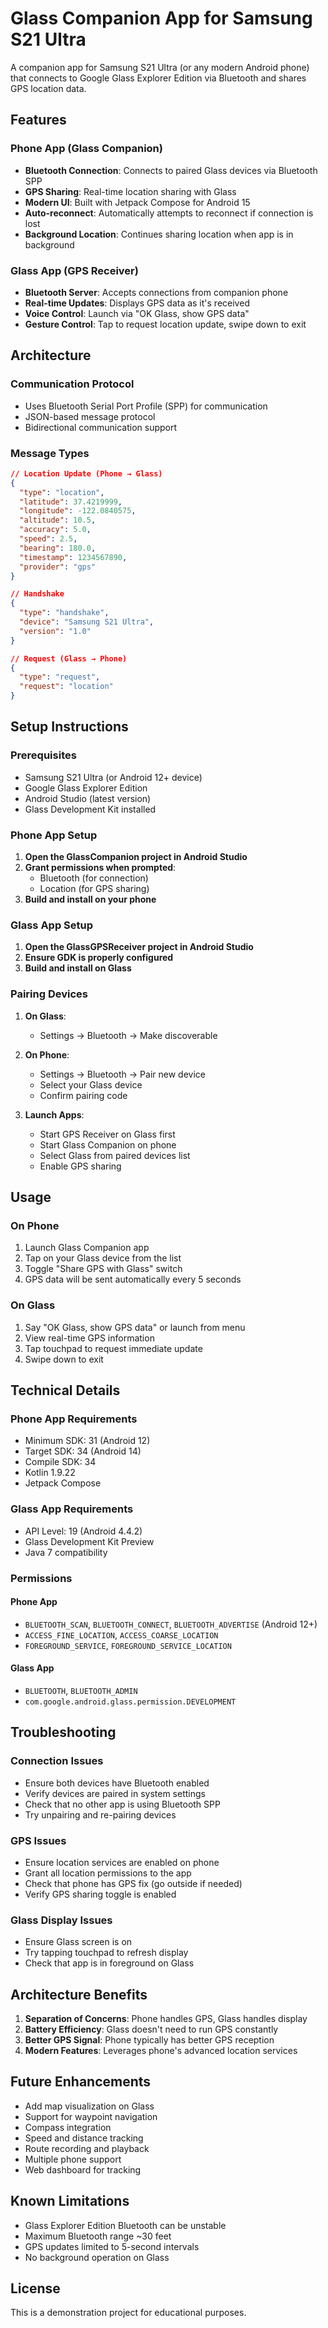 # Glass Companion App for Samsung S21 Ultra

A companion app for Samsung S21 Ultra (or any modern Android phone) that connects to Google Glass Explorer Edition via Bluetooth and shares GPS location data.

## Features

### Phone App (Glass Companion)
- **Bluetooth Connection**: Connects to paired Glass devices via Bluetooth SPP
- **GPS Sharing**: Real-time location sharing with Glass
- **Modern UI**: Built with Jetpack Compose for Android 15
- **Auto-reconnect**: Automatically attempts to reconnect if connection is lost
- **Background Location**: Continues sharing location when app is in background

### Glass App (GPS Receiver)
- **Bluetooth Server**: Accepts connections from companion phone
- **Real-time Updates**: Displays GPS data as it's received
- **Voice Control**: Launch via "OK Glass, show GPS data"
- **Gesture Control**: Tap to request location update, swipe down to exit

## Architecture

### Communication Protocol
- Uses Bluetooth Serial Port Profile (SPP) for communication
- JSON-based message protocol
- Bidirectional communication support

### Message Types
```json
// Location Update (Phone → Glass)
{
  "type": "location",
  "latitude": 37.4219999,
  "longitude": -122.0840575,
  "altitude": 10.5,
  "accuracy": 5.0,
  "speed": 2.5,
  "bearing": 180.0,
  "timestamp": 1234567890,
  "provider": "gps"
}

// Handshake
{
  "type": "handshake",
  "device": "Samsung S21 Ultra",
  "version": "1.0"
}

// Request (Glass → Phone)
{
  "type": "request",
  "request": "location"
}
```

## Setup Instructions

### Prerequisites
- Samsung S21 Ultra (or Android 12+ device)
- Google Glass Explorer Edition
- Android Studio (latest version)
- Glass Development Kit installed

### Phone App Setup

1. **Open the GlassCompanion project in Android Studio**
2. **Grant permissions when prompted**:
   - Bluetooth (for connection)
   - Location (for GPS sharing)
3. **Build and install on your phone**

### Glass App Setup

1. **Open the GlassGPSReceiver project in Android Studio**
2. **Ensure GDK is properly configured**
3. **Build and install on Glass**

### Pairing Devices

1. **On Glass**:
   - Settings → Bluetooth → Make discoverable

2. **On Phone**:
   - Settings → Bluetooth → Pair new device
   - Select your Glass device
   - Confirm pairing code

3. **Launch Apps**:
   - Start GPS Receiver on Glass first
   - Start Glass Companion on phone
   - Select Glass from paired devices list
   - Enable GPS sharing

## Usage

### On Phone
1. Launch Glass Companion app
2. Tap on your Glass device from the list
3. Toggle "Share GPS with Glass" switch
4. GPS data will be sent automatically every 5 seconds

### On Glass
1. Say "OK Glass, show GPS data" or launch from menu
2. View real-time GPS information
3. Tap touchpad to request immediate update
4. Swipe down to exit

## Technical Details

### Phone App Requirements
- Minimum SDK: 31 (Android 12)
- Target SDK: 34 (Android 14)
- Compile SDK: 34
- Kotlin 1.9.22
- Jetpack Compose

### Glass App Requirements
- API Level: 19 (Android 4.4.2)
- Glass Development Kit Preview
- Java 7 compatibility

### Permissions

#### Phone App
- `BLUETOOTH_SCAN`, `BLUETOOTH_CONNECT`, `BLUETOOTH_ADVERTISE` (Android 12+)
- `ACCESS_FINE_LOCATION`, `ACCESS_COARSE_LOCATION`
- `FOREGROUND_SERVICE`, `FOREGROUND_SERVICE_LOCATION`

#### Glass App
- `BLUETOOTH`, `BLUETOOTH_ADMIN`
- `com.google.android.glass.permission.DEVELOPMENT`

## Troubleshooting

### Connection Issues
- Ensure both devices have Bluetooth enabled
- Verify devices are paired in system settings
- Check that no other app is using Bluetooth SPP
- Try unpairing and re-pairing devices

### GPS Issues
- Ensure location services are enabled on phone
- Grant all location permissions to the app
- Check that phone has GPS fix (go outside if needed)
- Verify GPS sharing toggle is enabled

### Glass Display Issues
- Ensure Glass screen is on
- Try tapping touchpad to refresh display
- Check that app is in foreground on Glass

## Architecture Benefits

1. **Separation of Concerns**: Phone handles GPS, Glass handles display
2. **Battery Efficiency**: Glass doesn't need to run GPS constantly
3. **Better GPS Signal**: Phone typically has better GPS reception
4. **Modern Features**: Leverages phone's advanced location services

## Future Enhancements

- Add map visualization on Glass
- Support for waypoint navigation
- Compass integration
- Speed and distance tracking
- Route recording and playback
- Multiple phone support
- Web dashboard for tracking

## Known Limitations

- Glass Explorer Edition Bluetooth can be unstable
- Maximum Bluetooth range ~30 feet
- GPS updates limited to 5-second intervals
- No background operation on Glass

## License

This is a demonstration project for educational purposes.